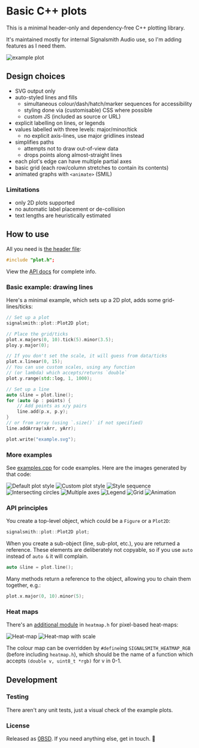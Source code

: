 # Basic C++ plots

This is a minimal header-only and dependency-free C++ plotting library.

It's maintained mostly for internal Signalsmith Audio use, so I'm adding features as I need them.

![example plot](doc/examples/default-2d.svg)

## Design choices

* SVG output only
* auto-styled lines and fills
	* simultaneous colour/dash/hatch/marker sequences for accessibility
	* styling done via (customisable) CSS where possible
	* custom JS (included as source or URL)
* explicit labelling on lines, or legends
* values labelled with three levels: major/minor/tick
	* no explicit axis-lines, use major gridlines instead
* simplifies paths
	* attempts not to draw out-of-view data
	* drops points along almost-straight lines
* each plot's edge can have multiple partial axes
* basic grid (each row/column stretches to contain its contents)
* animated graphs with `<animate>` (SMIL)

### Limitations

* only 2D plots supported
* no automatic label placement or de-collision
* text lengths are heuristically estimated

## How to use

All you need is [the header file](plot.h):

```cpp
#include "plot.h";
```

View the [API docs](https://signalsmith-audio.co.uk/code/plot/html/group___plots.html) for complete info. 

### Basic example: drawing lines

Here's a minimal example, which sets up a 2D plot, adds some grid-lines/ticks:
```cpp
// Set up a plot
signalsmith::plot::Plot2D plot;

// Place the grid/ticks
plot.x.majors(0, 10).tick(5).minor(3.5);
ploy.y.major(0);

// If you don't set the scale, it will guess from data/ticks
plot.x.linear(0, 15);
// You can use custom scales, using any function
// (or lambda) which accepts/returns `double`
plot.y.range(std::log, 1, 1000);

// Set up a line
auto &line = plot.line();
for (auto &p : points) {
	// Add points as x/y pairs
	line.add(p.x, p.y);
}
// or from array (using `.size()` if not specified)
line.addArray(xArr, yArr);

plot.write("example.svg");
```

### More examples

See [examples.cpp](doc/examples.cpp) for code examples.  Here are the images generated by that code:

![Default plot style](doc/examples/default-2d.svg)
![Custom plot style](doc/examples/custom-2d.svg)
![Style sequence](doc/examples/style-sequence.svg)
![Intersecting circles](doc/examples/filled-circles.svg)
![Multiple axes](doc/examples/multiple-axes.svg)
![Legend](doc/examples/legend.svg)
![Grid](doc/examples/grid.svg)
![Animation](doc/examples/animation.svg)

### API principles

You create a top-level object, which could be a `Figure` or a `Plot2D`:
```cpp
signalsmith::plot::Plot2D plot;
```

When you create a sub-object (line, sub-plot, etc.), you are returned a reference.  These elements are deliberately not copyable, so if you use `auto` instead of `auto &` it will complain.
```cpp
auto &line = plot.line();
```

Many methods return a reference to the object, allowing you to chain them together, e.g.:
```cpp
plot.x.major(0, 10).minor(5);
```

### Heat maps

There's an [additional module](file:///Users/geraint/Development/plot/doc/html/group___heat-_map.html) in `heatmap.h` for pixel-based heat-maps:

![Heat-map](doc/examples/embedded-heat-map.svg)
![Heat-map with scale](doc/examples/embedded-heat-map-with-scale.svg)

The colour map can be overridden by `#define`ing `SIGNALSMITH_HEATMAP_RGB` (before including `heatmap.h`), which should be the name of a function which accepts `(double v, uint8_t *rgb)` for v in 0-1.

## Development

### Testing

There aren't any unit tests, just a visual check of the example plots.

### License

Released as [0BSD](LICENSE.txt).  If you need anything else, get in touch. 🙂
